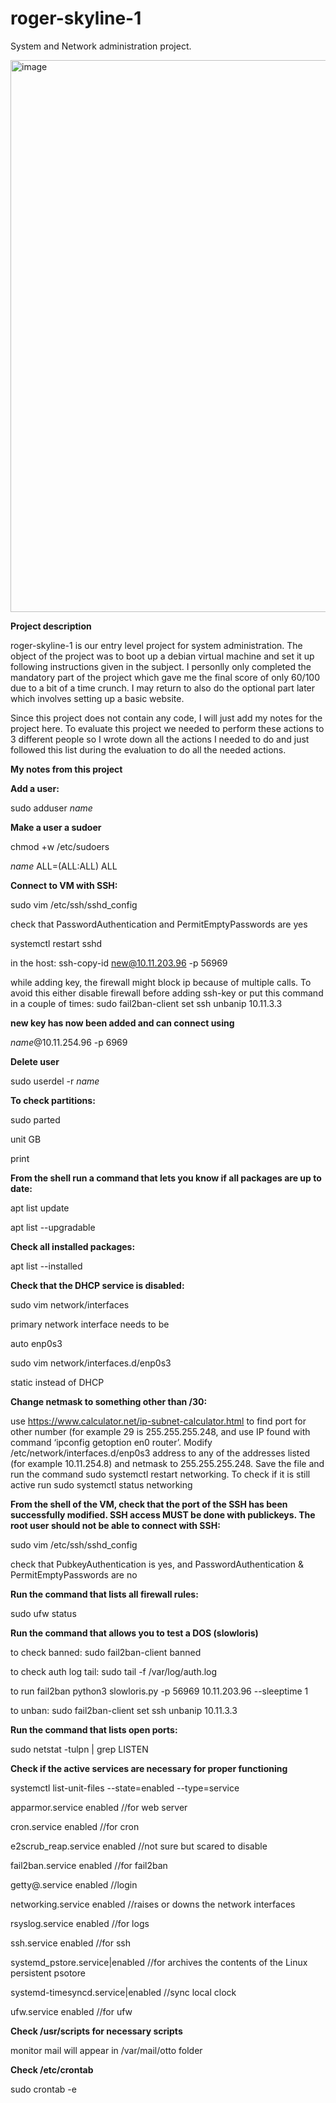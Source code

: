 # roger-skyline-1
System and Network administration project.

<img width="883" alt="image" src="https://user-images.githubusercontent.com/58331418/201898040-0365be17-ac12-4531-a5a2-28efcba9b249.png">

**Project description**

roger-skyline-1 is our entry level project for system administration. The object of the project was to boot up a debian virtual machine and set it up following instructions given in the subject. I personlly only completed the mandatory part of the project which gave me the final score of only 60/100 due to a bit of a time crunch. I may return to also do the optional part later which involves setting up a basic website.


Since this project does not contain any code, I will just add my notes for the project here. To evaluate this project we needed to perform these actions to 3 different people so I wrote down all the actions I needed to do and just followed this list during the evaluation to do all the needed actions. 

**My notes from this project**

**Add a user:**

sudo adduser *name*


**Make a user a sudoer**

chmod +w /etc/sudoers

*name* ALL=(ALL:ALL) ALL


**Connect to VM with SSH:**

sudo vim /etc/ssh/sshd_config

check that PasswordAuthentication and PermitEmptyPasswords are yes

systemctl restart sshd

in the host: ssh-copy-id new@10.11.203.96 -p 56969

while adding key, the firewall might block ip because of multiple calls. To avoid this either disable firewall before adding ssh-key or put this command in a couple of times: sudo fail2ban-client set ssh unbanip 10.11.3.3


**new key has now been added and can connect using**

*name*@10.11.254.96 -p 6969


**Delete user**

sudo userdel -r *name*


**To check partitions:**

sudo parted

unit GB

print


**From the shell run a command that lets you know if all packages are up to date:**

apt list update

apt list --upgradable


**Check all installed packages:**

apt list --installed


**Check that the DHCP service is disabled:**

sudo vim network/interfaces

primary network interface needs to be

auto enp0s3

sudo vim network/interfaces.d/enp0s3

static instead of DHCP


**Change netmask to something other than /30:**

use https://www.calculator.net/ip-subnet-calculator.html to find port for other number (for example 29 is 255.255.255.248, and use IP found with command ‘ipconfig getoption en0 router’. Modify /etc/network/interfaces.d/enp0s3 address to any of the addresses listed (for example 10.11.254.8) and netmask to 255.255.255.248. Save the file and run the command  sudo systemctl restart networking. To check if it is still active run sudo systemctl status networking


**From the shell of the VM, check that the port of the SSH has been successfully modified. SSH access MUST be done with publickeys. The root user should not be able to connect with SSH:**

sudo vim /etc/ssh/sshd_config

check that PubkeyAuthentication is yes, and PasswordAuthentication & PermitEmptyPasswords are no


**Run the command that lists all firewall rules:**

sudo ufw status


**Run the command that allows you to test a DOS (slowloris)**

to check banned: sudo fail2ban-client banned

to check auth log tail: sudo tail -f /var/log/auth.log

to run fail2ban python3 slowloris.py -p 56969 10.11.203.96 --sleeptime 1

to unban: sudo fail2ban-client set ssh unbanip 10.11.3.3


**Run the command that lists open ports:**

sudo netstat -tulpn | grep LISTEN

**Check if the active services are necessary for proper functioning**

systemctl list-unit-files --state=enabled --type=service


apparmor.service	enabled //for web server

cron.service		enabled //for cron

e2scrub_reap.service	enabled //not sure but scared to disable

fail2ban.service	enabled //for fail2ban

getty@.service	enabled //login

networking.service	enabled //raises or downs the network interfaces

rsyslog.service	enabled //for logs

ssh.service		enabled //for ssh

systemd_pstore.service|enabled //for archives the contents of the Linux persistent psotore

systemd-timesyncd.service|enabled //sync local clock

ufw.service		enabled //for ufw


**Check /usr/scripts for necessary scripts**

monitor mail will appear in /var/mail/otto folder


**Check /etc/crontab**

sudo crontab -e
